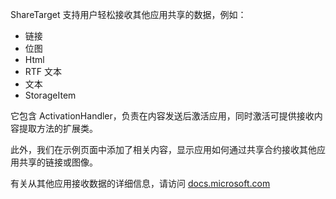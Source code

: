 ﻿ShareTarget 支持用户轻松接收其他应用共享的数据，例如：

  * 链接
  * 位图
  * Html
  * RTF 文本
  * 文本
  * StorageItem

它包含 ActivationHandler，负责在内容发送后激活应用，同时激活可提供接收内容提取方法的扩展类。

此外，我们在示例页面中添加了相关内容，显示应用如何通过共享合约接收其他应用共享的链接或图像。

有关从其他应用接收数据的详细信息，请访问 [docs.microsoft.com](https://docs.microsoft.com/windows/uwp/app-to-app/receive-data)